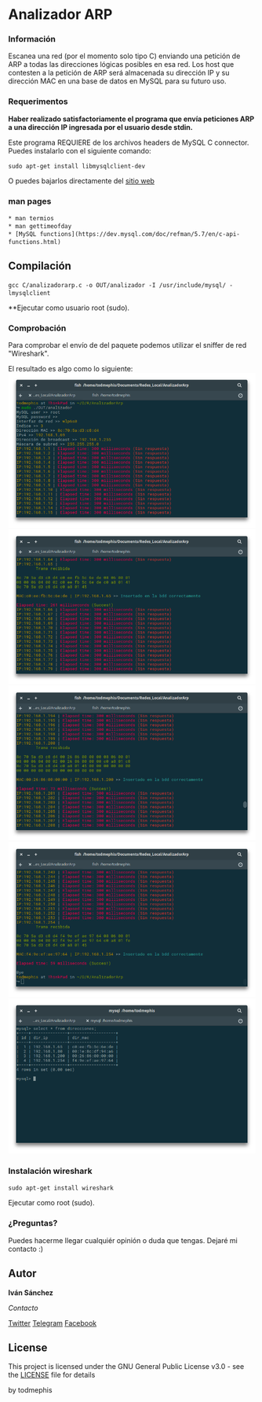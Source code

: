 # Analizador ARP

### Información

Escanea una red (por el momento solo tipo C) enviando una petición de ARP a todas las direcciones lógicas posibles en esa red.
Los host que contesten a la petición de ARP será almacenada su dirección IP y su dirección MAC en una base de datos en MySQL para su futuro uso. 


### Requerimentos

**Haber realizado satisfactoriamente el programa que envía peticiones ARP a una dirección IP ingresada por el usuario desde stdin.**

Este programa REQUIERE de los archivos headers de MySQL C connector.
Puedes instalarlo con el siguiente comando:
```
sudo apt-get install libmysqlclient-dev
```
O puedes bajarlos directamente del [sitio web](https://dev.mysql.com/downloads/connector/c/)

### man pages 
```
* man termios
* man gettimeofday
* [MySQL functions](https://dev.mysql.com/doc/refman/5.7/en/c-api-functions.html)
```

## Compilación

```
gcc C/analizadorarp.c -o OUT/analizador -I /usr/include/mysql/ -lmysqlclient

```
**Ejecutar como usuario root (sudo).

### Comprobación
Para comprobar el envío de del paquete podemos utilizar el sniffer de red "Wireshark".

El resultado es algo como lo siguiente:
![imagen 1](https://github.com/todmephis/sockets-lenguaje-C/blob/master/AnalizadorArp/caps/analizadorarp1.png)
![imagen 2](https://github.com/todmephis/sockets-lenguaje-C/blob/master/AnalizadorArp/caps/analizadorarp2.png)
![imagen 3](https://github.com/todmephis/sockets-lenguaje-C/blob/master/AnalizadorArp/caps/analizadorarp3.png)
![imagen 4](https://github.com/todmephis/sockets-lenguaje-C/blob/master/AnalizadorArp/caps/analizadorarp4.png)
![imagen 5](https://github.com/todmephis/sockets-lenguaje-C/blob/master/AnalizadorArp/caps/analizadorarp5.png)

### Instalación wireshark

```
sudo apt-get install wireshark
```
Ejecutar como root (sudo).

### ¿Preguntas?

Puedes hacerme llegar cualquiér opinión o duda que tengas. Dejaré mi contacto :)

## Autor

**Iván Sánchez**

*Contacto*

[Twitter](https://twitter.com/todmephis) 
[Telegram](http://telegram.me/todmephis)
[Facebook](https://www.facebook.com/0xSCRIPTKIDDIE1)



## License

This project is licensed under the GNU General Public License v3.0 - see the [LICENSE](LICENSE) file for details

by todmephis